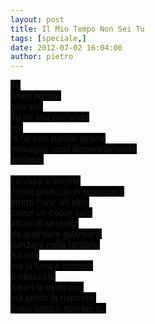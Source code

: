 ```yaml
---
layout: post
title: Il Mio Tempo Non Sei Tu
tags: [speciale,]
date: 2012-07-02 16:04:00
author: pietro
---
```

<span style="background-color: black">Tu</span><br/><span style="background-color: black">il mio tempo</span><br/><span style="background-color: black">non sei.</span><br/><span style="background-color: black">Tu mi stai parlando</span><br/><span style="background-color: black">ma</span><br/><span style="background-color: black">lo fai con parole strane</span><br/><span style="background-color: black">immagini,&nbsp;così disperatamente</span><br/><span style="background-color: black">lontane.</span><br/><br/><span style="background-color: black">La voce s'incrina</span><br/><span style="background-color: black">come ghiaccio in primavera</span><br/><span style="background-color: black">stretti l'uno all'altro</span><br/><span style="background-color: black">come un cuore solo</span><br/><span style="background-color: black">attimi di serenità</span><br/><span style="background-color: black">da guardare guardarsi</span><br/><span style="background-color: black">danzare nella fontana</span><br/><span style="background-color: black">è notte</span><br/><span style="background-color: black">ma la luna è lontana</span><br/><span style="background-color: black">e nascosta</span><br/><span style="background-color: black">e non la vedo più,</span><br/><span style="background-color: black">ma sento la risposta:</span><br/><span style="background-color: black">il mio tempo non sei tu.</span>
